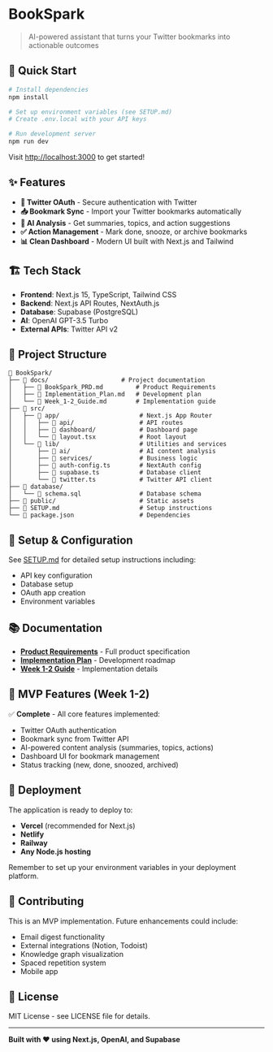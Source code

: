 # BookSpark

> AI-powered assistant that turns your Twitter bookmarks into actionable outcomes

## 🚀 Quick Start

```bash
# Install dependencies
npm install

# Set up environment variables (see SETUP.md)
# Create .env.local with your API keys

# Run development server
npm run dev
```

Visit [http://localhost:3000](http://localhost:3000) to get started!

## ✨ Features

- **🔐 Twitter OAuth** - Secure authentication with Twitter
- **📥 Bookmark Sync** - Import your Twitter bookmarks automatically  
- **🤖 AI Analysis** - Get summaries, topics, and action suggestions
- **✅ Action Management** - Mark done, snooze, or archive bookmarks
- **📊 Clean Dashboard** - Modern UI built with Next.js and Tailwind

## 🏗️ Tech Stack

- **Frontend**: Next.js 15, TypeScript, Tailwind CSS
- **Backend**: Next.js API Routes, NextAuth.js
- **Database**: Supabase (PostgreSQL)
- **AI**: OpenAI GPT-3.5 Turbo
- **External APIs**: Twitter API v2

## 📁 Project Structure

```
📁 BookSpark/
├── 📄 docs/                    # Project documentation
│   ├── 📄 BookSpark_PRD.md         # Product Requirements
│   ├── 📄 Implementation_Plan.md   # Development plan
│   └── 📄 Week_1-2_Guide.md        # Implementation guide
├── 📄 src/
│   ├── 📄 app/                      # Next.js App Router
│   │   ├── 📄 api/                  # API routes
│   │   ├── 📄 dashboard/            # Dashboard page
│   │   └── 📄 layout.tsx            # Root layout
│   └── 📄 lib/                      # Utilities and services
│       ├── 📄 ai/                   # AI content analysis
│       ├── 📄 services/             # Business logic
│       ├── 📄 auth-config.ts        # NextAuth config
│       ├── 📄 supabase.ts           # Database client
│       └── 📄 twitter.ts            # Twitter API client
├── 📄 database/
│   └── 📄 schema.sql                # Database schema
├── 📄 public/                       # Static assets
├── 📄 SETUP.md                      # Setup instructions
└── 📄 package.json                  # Dependencies
```

## 🔧 Setup & Configuration

See [SETUP.md](./SETUP.md) for detailed setup instructions including:

- API key configuration
- Database setup
- OAuth app creation
- Environment variables

## 📚 Documentation

- **[Product Requirements](./docs/BookSpark_PRD.md)** - Full product specification
- **[Implementation Plan](./docs/BookSpark_Implementation_Plan.md)** - Development roadmap
- **[Week 1-2 Guide](./docs/Week_1-2_Development_Guide.md)** - Implementation details

## 🎯 MVP Features (Week 1-2)

✅ **Complete** - All core features implemented:

- Twitter OAuth authentication
- Bookmark sync from Twitter API
- AI-powered content analysis (summaries, topics, actions)
- Dashboard UI for bookmark management
- Status tracking (new, done, snoozed, archived)

## 🚀 Deployment

The application is ready to deploy to:

- **Vercel** (recommended for Next.js)
- **Netlify** 
- **Railway**
- **Any Node.js hosting**

Remember to set up your environment variables in your deployment platform.

## 🤝 Contributing

This is an MVP implementation. Future enhancements could include:

- Email digest functionality
- External integrations (Notion, Todoist)
- Knowledge graph visualization
- Spaced repetition system
- Mobile app

## 📄 License

MIT License - see LICENSE file for details.

---

**Built with ❤️ using Next.js, OpenAI, and Supabase**
